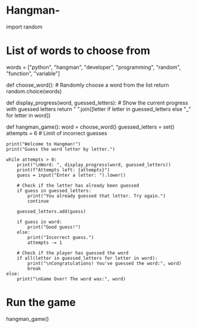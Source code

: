 # Hangman-
import random

# List of words to choose from
words = ["python", "hangman", "developer", "programming", "random", "function", "variable"]

def choose_word():
    # Randomly choose a word from the list
    return random.choice(words)

def display_progress(word, guessed_letters):
    # Show the current progress with guessed letters
    return " ".join([letter if letter in guessed_letters else "_" for letter in word])

def hangman_game():
    word = choose_word()
    guessed_letters = set()
    attempts = 6  # Limit of incorrect guesses

    print("Welcome to Hangman!")
    print("Guess the word letter by letter.")

    while attempts > 0:
        print("\nWord: ", display_progress(word, guessed_letters))
        print(f"Attempts left: {attempts}")
        guess = input("Enter a letter: ").lower()

        # Check if the letter has already been guessed
        if guess in guessed_letters:
            print("You already guessed that letter. Try again.")
            continue

        guessed_letters.add(guess)

        if guess in word:
            print("Good guess!")
        else:
            print("Incorrect guess.")
            attempts -= 1

        # Check if the player has guessed the word
        if all(letter in guessed_letters for letter in word):
            print("\nCongratulations! You've guessed the word:", word)
            break
    else:
        print("\nGame Over! The word was:", word)

# Run the game
hangman_game()
